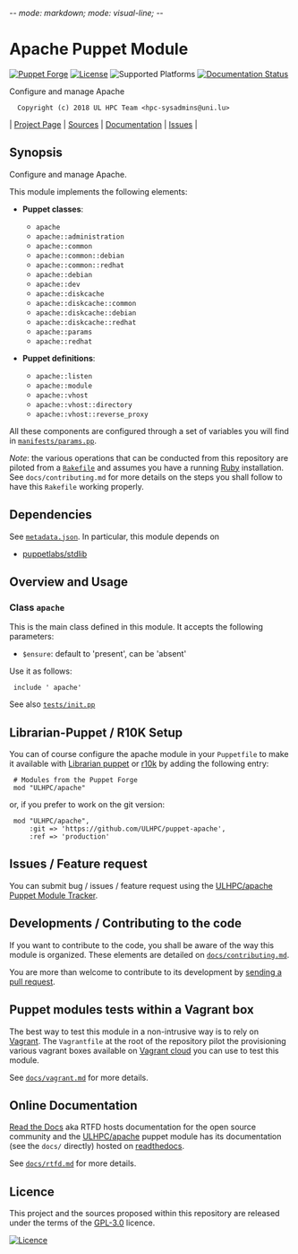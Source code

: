 -*- mode: markdown; mode: visual-line;  -*-

# Apache Puppet Module 

[![Puppet Forge](http://img.shields.io/puppetforge/v/ULHPC/apache.svg)](https://forge.puppetlabs.com/ULHPC/apache)
[![License](http://img.shields.io/:license-GPL3.0-blue.svg)](LICENSE)
![Supported Platforms](http://img.shields.io/badge/platform-debian-lightgrey.svg)
[![Documentation Status](https://readthedocs.org/projects/ulhpc-puppet-apache/badge/?version=latest)](https://readthedocs.org/projects/ulhpc-puppet-apache/?badge=latest)

Configure and manage Apache

      Copyright (c) 2018 UL HPC Team <hpc-sysadmins@uni.lu>
      

| [Project Page](https://github.com/ULHPC/puppet-apache) | [Sources](https://github.com/ULHPC/puppet-apache) | [Documentation](https://ulhpc-puppet-apache.readthedocs.org/en/latest/) | [Issues](https://github.com/ULHPC/puppet-apache/issues) |

## Synopsis

Configure and manage Apache.

This module implements the following elements: 

* __Puppet classes__:
    - `apache` 
    - `apache::administration` 
    - `apache::common` 
    - `apache::common::debian` 
    - `apache::common::redhat` 
    - `apache::debian` 
    - `apache::dev` 
    - `apache::diskcache` 
    - `apache::diskcache::common` 
    - `apache::diskcache::debian` 
    - `apache::diskcache::redhat` 
    - `apache::params` 
    - `apache::redhat` 

* __Puppet definitions__: 
    - `apache::listen` 
    - `apache::module` 
    - `apache::vhost` 
    - `apache::vhost::directory` 
    - `apache::vhost::reverse_proxy` 

All these components are configured through a set of variables you will find in
[`manifests/params.pp`](manifests/params.pp). 

_Note_: the various operations that can be conducted from this repository are piloted from a [`Rakefile`](https://github.com/ruby/rake) and assumes you have a running [Ruby](https://www.ruby-lang.org/en/) installation.
See `docs/contributing.md` for more details on the steps you shall follow to have this `Rakefile` working properly. 

## Dependencies

See [`metadata.json`](metadata.json). In particular, this module depends on 

* [puppetlabs/stdlib](https://forge.puppetlabs.com/puppetlabs/stdlib)

## Overview and Usage

### Class `apache`

This is the main class defined in this module.
It accepts the following parameters: 

* `$ensure`: default to 'present', can be 'absent'

Use it as follows:

     include ' apache'

See also [`tests/init.pp`](tests/init.pp)



## Librarian-Puppet / R10K Setup

You can of course configure the apache module in your `Puppetfile` to make it available with [Librarian puppet](http://librarian-puppet.com/) or
[r10k](https://github.com/adrienthebo/r10k) by adding the following entry:

     # Modules from the Puppet Forge
     mod "ULHPC/apache"

or, if you prefer to work on the git version: 

     mod "ULHPC/apache", 
         :git => 'https://github.com/ULHPC/puppet-apache',
         :ref => 'production' 

## Issues / Feature request

You can submit bug / issues / feature request using the [ULHPC/apache Puppet Module Tracker](https://github.com/ULHPC/puppet-apache/issues). 

## Developments / Contributing to the code 

If you want to contribute to the code, you shall be aware of the way this module is organized. 
These elements are detailed on [`docs/contributing.md`](contributing/index.md).

You are more than welcome to contribute to its development by [sending a pull request](https://help.github.com/articles/using-pull-requests). 

## Puppet modules tests within a Vagrant box

The best way to test this module in a non-intrusive way is to rely on [Vagrant](http://www.vagrantup.com/).
The `Vagrantfile` at the root of the repository pilot the provisioning various vagrant boxes available on [Vagrant cloud](https://atlas.hashicorp.com/boxes/search?utf8=%E2%9C%93&sort=&provider=virtualbox&q=svarrette) you can use to test this module.

See [`docs/vagrant.md`](vagrant.md) for more details. 

## Online Documentation

[Read the Docs](https://readthedocs.org/) aka RTFD hosts documentation for the open source community and the [ULHPC/apache](https://github.com/ULHPC/puppet-apache) puppet module has its documentation (see the `docs/` directly) hosted on [readthedocs](http://ulhpc-puppet-apache.rtfd.org).

See [`docs/rtfd.md`](rtfd.md) for more details.

## Licence

This project and the sources proposed within this repository are released under the terms of the [GPL-3.0](LICENCE) licence.


[![Licence](https://www.gnu.org/graphics/gplv3-88x31.png)](LICENSE)
